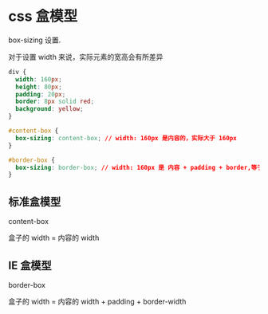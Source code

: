 # css 盒模型

box-sizing 设置.

对于设置 width 来说，实际元素的宽高会有所差异

```css
div {
  width: 160px;
  height: 80px;
  padding: 20px;
  border: 8px solid red;
  background: yellow;
}

#content-box {
  box-sizing: content-box; // width: 160px 是内容的，实际大于 160px
}

#border-box {
  box-sizing: border-box; // width: 160px 是 内容 + padding + border,等于 160px
}
```

## 标准盒模型

content-box

盒子的 width = 内容的 width

## IE 盒模型

border-box

盒子的 width = 内容的 width + padding + border-width
